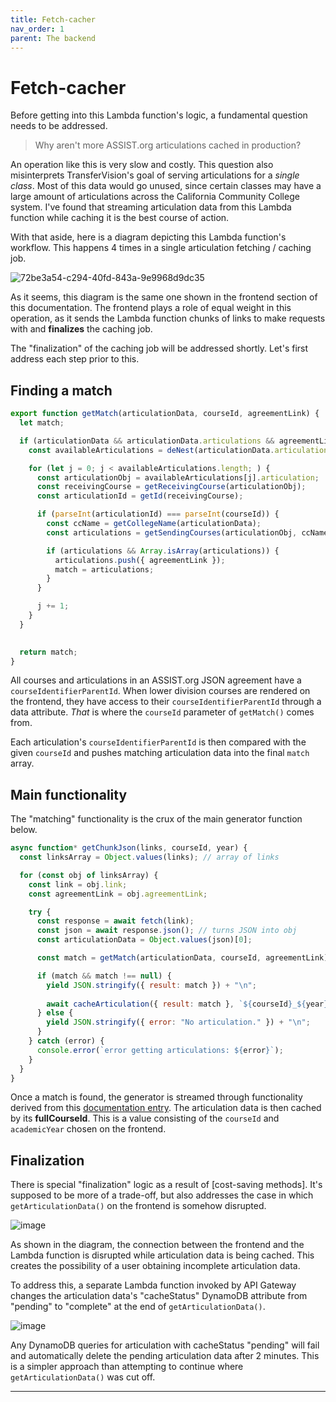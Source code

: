 ```yaml
---
title: Fetch-cacher
nav_order: 1
parent: The backend
---
```


# Fetch-cacher

Before getting into this Lambda function's logic, a fundamental question needs to be addressed.

> Why aren't more ASSIST.org articulations cached in production?

An operation like this is very slow and costly. This question also misinterprets TransferVision's goal of serving articulations for a *single class*. Most of this data would go unused, since certain classes may have a large amount of articulations across the California Community College system. I've found that streaming articulation data from this Lambda function while caching it is the best course of action.

With that aside, here is a diagram depicting this Lambda function's workflow. This happens 4 times in a single articulation fetching / caching job.

![72be3a54-c294-40fd-843a-9e9968d9dc35](https://github.com/user-attachments/assets/26025cf8-7e0e-4ad4-bdc6-22f28e347ed3)

As it seems, this diagram is the same one shown in the frontend section of this documentation. The frontend plays a role of equal weight in this operation, as it sends the Lambda function chunks of links to make requests with and **finalizes** the caching job.

The "finalization" of the caching job will be addressed shortly. Let's first address each step prior to this.

## Finding a match

```js
export function getMatch(articulationData, courseId, agreementLink) {
  let match;

  if (articulationData && articulationData.articulations && agreementLink) {
    const availableArticulations = deNest(articulationData.articulations);

    for (let j = 0; j < availableArticulations.length; ) {
      const articulationObj = availableArticulations[j].articulation;
      const receivingCourse = getReceivingCourse(articulationObj);
      const articulationId = getId(receivingCourse);

      if (parseInt(articulationId) === parseInt(courseId)) {
        const ccName = getCollegeName(articulationData);
        const articulations = getSendingCourses(articulationObj, ccName);

        if (articulations && Array.isArray(articulations)) {
          articulations.push({ agreementLink });
          match = articulations;
        }
      }

      j += 1;
    }
  }
  

  return match;
}
```

All courses and articulations in an ASSIST.org JSON agreement have a ```courseIdentifierParentId```. When lower division courses are rendered on the frontend, they have access to their ```courseIdentifierParentId``` through a data attribute. *That* is where the ```courseId``` parameter of ```getMatch()``` comes from.

Each articulation's ```courseIdentifierParentId``` is then compared with the given ```courseId``` and pushes matching articulation data into the final ```match``` array.

## Main functionality

The "matching" functionality is the crux of the main generator function below.

```js
async function* getChunkJson(links, courseId, year) {
  const linksArray = Object.values(links); // array of links

  for (const obj of linksArray) {
    const link = obj.link;
    const agreementLink = obj.agreementLink;

    try {
      const response = await fetch(link);
      const json = await response.json(); // turns JSON into obj
      const articulationData = Object.values(json)[0];

      const match = getMatch(articulationData, courseId, agreementLink);

      if (match && match !== null) {
        yield JSON.stringify({ result: match }) + "\n";
        
        await cacheArticulation({ result: match }, `${courseId}_${year}`);
      } else {
        yield JSON.stringify({ error: "No articulation." }) + "\n";
      }
    } catch (error) {
      console.error(`error getting articulations: ${error}`);
    }
  }
}
```

Once a match is found, the generator is streamed through functionality derived from this [documentation entry](https://nodejs.org/api/stream.html#streams-compatibility-with-async-generators-and-async-iterators). The articulation data is then cached by its **fullCourseId**. This is a value consisting of the ```courseId``` and ```academicYear``` chosen on the frontend. 

## Finalization

There is special "finalization" logic as a result of [cost-saving methods]. It's supposed to be more of a trade-off, but also addresses the case in which ```getArticulationData()``` on the frontend is somehow disrupted.

![image](https://github.com/user-attachments/assets/108d0c7e-9ed2-4699-b28a-fddd95aeb2d3)

As shown in the diagram, the connection between the frontend and the Lambda function is disrupted while articulation data is being cached. This creates the possibility of a user obtaining incomplete articulation data.

To address this, a separate Lambda function invoked by API Gateway changes the articulation data's "cacheStatus" DynamoDB attribute from "pending" to "complete" at the end of ```getArticulationData()```. 

![image](https://github.com/user-attachments/assets/42e90cc8-c8b3-44bb-b740-b08e04b96a16)

Any DynamoDB queries for articulation with cacheStatus "pending" will fail and automatically delete the pending articulation data after 2 minutes. This is a simpler approach than attempting to continue where ```getArticulationData()``` was cut off.

----
